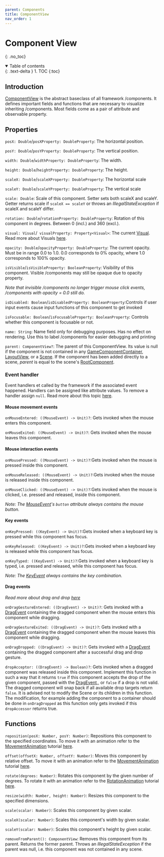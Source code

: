```yaml
---
parent: Components
title: ComponentView
nav_order: 1
---
```


<!-- KDoc -->
[ComponentViewKDoc]: ../../bgw-gui-kdoc/bgw-gui/tools.aqua.bgw.components/-component-view/index.html
[GameComponentContainerKDoc]: ../../bgw-gui-kdoc/bgw-gui/tools.aqua.bgw.components.container/-game-component-container/index.html
[LayoutViewKDoc]: ../../bgw-gui-kdoc/bgw-gui/tools.aqua.bgw.components.layoutviews/-layout-view/index.html
[SceneKDoc]: ../../bgw-gui-kdoc/bgw-gui/tools.aqua.bgw.core/-scene/index.html
[RootComponentKDoc]: ../../bgw-gui-kdoc/bgw-gui/tools.aqua.bgw.components/-root-component/index.html
[VisualKDoc]: ../../bgw-gui-kdoc/bgw-gui/tools.aqua.bgw.visual/-visual/index.html

[MouseEventKDoc]: ../../bgw-gui-kdoc/bgw-gui/tools.aqua.bgw.event/-mouse-event/index.html
[KeyEventKDoc]: ../../bgw-gui-kdoc/bgw-gui/tools.aqua.bgw.event/-key-event/index.html
[DragEventKDoc]: ../../bgw-gui-kdoc/bgw-gui/tools.aqua.bgw.event/-drag-event/index.html

[MovementAnimationKDoc]: ../../bgw-gui-kdoc/bgw-gui/tools.aqua.bgw.animation/-movement-animation/index.html
[RotationAnimationKDoc]: ../../bgw-gui-kdoc/bgw-gui/tools.aqua.bgw.animation/-rotation-animation/index.html

<!-- GH-Pages Doc -->
[VisualDoc]: ../../concepts/visual/visual.md
[DragDropDoc]: ../../concepts/drag-and-drop/DragAndDropExample.md
[AnimationDocs]: ../../concepts/animations/Animations.md
[UserInputDoc]: ../../concepts/user-input/UserInput.md

<!-- Start Page -->
# Component View
{: .no_toc}

<details open markdown="block">
  <summary>
    Table of contents
  </summary>
  {: .text-delta }
1. TOC
{:toc}
</details>

## Introduction
[ComponentView][ComponentViewKDoc] is the abstract baseclass of all framework /components. 
It defines important fields and functions that are necessary to visualize inheriting /components.
Most fields come as a pair of attribute and observable property.

## Properties
``posX: Double``/``posXProperty: DoubleProperty``: The horizontal position.

``posY: Double``/``posYProperty: DoubleProperty``: The vertical position.
	
``width: Double``/``widthProperty: DoubleProperty``: The width.

``height: Double``/``heightProperty: DoubleProperty``: The height.
	
``scaleX: Double``/``scaleXProperty: DoubleProperty``: The horizontal scale

``scaleY: Double``/``scaleYProperty: DoubleProperty``: The vertical scale

``scale: Double``:  Scale of this component. Setter sets both scaleX and scaleY.
Getter returns scale if ``scaleX == scaleY`` or throws an *IllegalStateException* if scaleX and scaleY differ.

``rotation: Double``/``rotationProperty: DoubleProperty``: Rotation of this component in degrees. 
Between 0 (incl.) and 360 (excl.).

``visual: Visual``/`` visualProperty: Property<Visual>``: The current [Visual][VisualKDoc]. Read more about Visuals 
[here][VisualDoc].

``opacity: Double``/``opacityProperty: DoubleProperty``: The current opacity. 
Must be in range 0.0 to 1.0. 
0.0 corresponds to 0% opacity, where 1.0 corresponds to 100% opacity.

``isVisible``/``isVisibleProperty: BooleanProperty``: Visibility of this component. 
Visible /components may still be opaque due to opacity property.

*Note that invisible /components no longer trigger mouse click events, /components with opacity = 0.0 still do.*
	
``isDisabled: Boolean``/``isDisabledProperty: BooleanProperty``:Controls if user input events cause input functions of 
this component to get invoked

``isFocusable: Boolean``/``isFocusableProperty: BooleanProperty``: Controls whether this component is focusable or not.

``name: String``:
Name field only for debugging purposes.
Has no effect on rendering.
Use this to label /components for easier debugging and printing

``parent: ComponentView?``:
The parent of this ComponentView.
Its value is null if the component is not contained in any [GameComponentContainer][GameComponentContainerKDoc],
[LayoutView][LayoutViewKDoc], or a [Scene][SceneKDoc].
If the component has been added directly to a scene, *parent* is equal to the scene's [RootComponent][RootComponentKDoc].

### Event handler
Event handlers et called by the framework if the associated event happened.
Handlers can be assigned like attribute values.
To remove a handler assign ``null``. Read more about this topic [here][UserInputDoc].
	
#### Mouse movement events
``onMouseEntered: ((MouseEvent) -> Unit)?``: Gets invoked when the mouse enters this component.
	
``onMouseExited: ((MouseEvent) -> Unit)?``: Gets invoked when the mouse leaves this component.

#### Mouse interaction events 
``onMousePressed: ((MouseEvent) -> Unit)?``:Gets invoked when the mouse is pressed inside this component.

``onMouseReleased: ((MouseEvent) -> Unit)?``:Gets invoked when the mouse is released inside this component.

``onMouseClicked: ((MouseEvent) -> Unit)?``:Gets invoked when the mouse is clicked, i.e. pressed and released, inside
this component.

*Note: The [MouseEvent][MouseEventKDoc]'s ``button`` attribute always contains the mouse button.*

#### Key events
``onKeyPressed: ((KeyEvent) -> Unit)?``:Gets invoked when a keyboard key is pressed while this component has focus.

``onKeyReleased: ((KeyEvent) -> Unit)?``:Gets invoked when a keyboard key is released while this component has focus.

``onKeyTyped: ((KeyEvent) -> Unit)?``:Gets invoked when a keyboard key is typed, i.e. pressed and released, while this 
component has focus.

*Note: The [KeyEvent][KeyEventKDoc] always contains the key combination.*
	
#### Drag events
*Read more about drag and drop [here][DragDropDoc]*
	
``onDragGestureEntered: ((DragEvent) -> Unit)?``: Gets invoked with a [DragEvent][DragEventKDoc] containing the dragged 
component when the mouse enters this component while dragging.

``onDragGestureExited: ((DragEvent) -> Unit)?``:  Gets invoked with a [DragEvent][DragEventKDoc] containing the dragged
component when the mouse leaves this component while dragging.

``onDragDropped: ((DragEvent) -> Unit)?``:  Gets invoked with a [DragEvent][DragEventKDoc] containing the dragged 
component after a successful drag and drop gesture.

``dropAcceptor: ((DragEvent) -> Boolean)?``: Gets invoked when a dragged component was released inside this component.
Implement this function in such a way that it returns `true` if this component accepts the drop of the given component, 
passed with the [DragEvent][DragEventKDoc],, or `false` if a drop is not valid. The dragged component will snap back if 
all available drop targets return `false`.
It is advised not to modify the Scene or its children in this function. The modification, for example adding the 
component to a container should be done in ``onDragDropped`` as this function only gets invoked if this ``dropAccessor``
returns true.


## Functions

``reposition(posX: Number, posY: Number)``: Repositions this component to the specified coordinates. 
To move it with an animation refer to the [MovementAnimation][MovementAnimationKDoc] tutorial [here][AnimationDocs].
	
``offset(offsetX: Number, offsetY: Number)``: Moves this component by relative offset. 
To move it with an animation refer to the [MovementAnimation][MovementAnimationKDoc] tutorial [here][AnimationDocs].

``rotate(degrees: Number)``: Rotates this component by the given number of degrees.
To rotate it with an animation refer to the [RotationAnimation][RotationAnimationKDoc] tutorial [here][AnimationDocs].

``resize(width: Number, height: Number)``: Resizes this component to the specified dimensions.

``scale(scalar: Number)``: Scales this component by given scalar.

``scaleX(scalar: Number)``: Scales this component's width by given scalar.

``scaleY(scalar: Number)``: Scales this component's height by given scalar.

``removeFromParent(): ComponentView``: Removes this component from its parent.
Returns the former parent. Throws an *IllegalStateException* if the parent was null, i.e. this component was not 
contained in any scene.